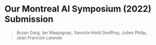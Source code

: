 # Our Montreal AI Symposium (2022) Submission

> Aryan Garg, Ian Maquignaz, Yannick-Hold Geoffroy, Julien Philip, Jean Francois Lalonde
